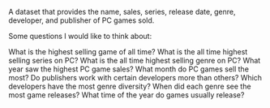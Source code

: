 A dataset that provides the name, sales, series, release date, genre, developer, and publisher of PC games sold.

Some questions I would like to think about:

What is the highest selling game of all time?
What is the all time highest selling series on PC?
What is the all time highest selling genre on PC?
What year saw the highest PC game sales?
What month do PC games sell the most?
Do publishers work with certain developers more than others?
Which developers have the most genre diversity?
When did each genre see the most game releases?
What time of the year do games usually release?

